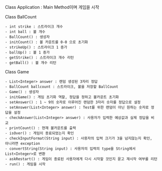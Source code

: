 Class Application : Main Method이며 게임을 시작
    
Class BallCount


    - int strike : 스트라이크 개수
    - int ball : 볼 개수
    - BallCount() : 생성자
    - initCount() : 볼 카운트를 0-0 으로 초기화
    - strikeUp() : 스트라이크 1 증가
    - ballUp() : 볼 1 증가
    - getStrike() : 스트라이크 개수 리턴
    - getBall() : 볼 개수 리턴

Class Game


    - List<Integer> answer : 랜덤 생성된 3자리 정답
    - BallCount ballcount : 스트라이크, 볼을 저장할 BallCount
    - Game() : 생성자
    - initGame() : 게임 초기화 역할, 정답을 정하고 볼카운트 초기화
    - setAnswer() : 1 ~ 9의 숫자로 이루어진 랜덤한 3자리 숫자를 정답으로 설정
    - setAnswer(List<Integer> answer) : Test를 위한 랜덤이 아닌 원하는 숫자로 정답을 설정
    - checkAnswer(List<Integer> answer) : 사용자가 입력한 예상값과 실제 정답을 비교
    - printCount() : 현재 볼카운트를 출력
    - isOver() : 게임이 종료되었는지 확인
    - checkInputFormat(String input) : 사용자의 입력 크기가 3을 넘지않는지 확인, 아니라면 exception
    - convertString(String input) : 사용자의 입력의 type을 String에서 List<Integer>로 변환
    - askRestart() : 게임이 종료된 사용자에게 다시 시작할 것인지 묻고 재시작 여부를 리턴
    - run() : 게임을 시작
